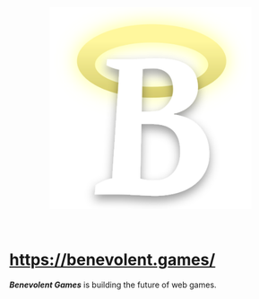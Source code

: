
<p align="center"><img width=360 src="../assets/b.svg"/></p>

<br/>

# https://benevolent.games/

***Benevolent Games*** is building the future of web games.

